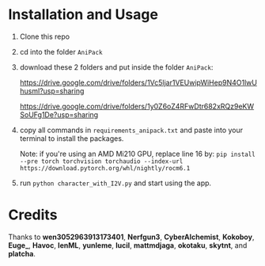 # Installation and Usage
1. Clone this repo
2. cd into the folder ```AniPack```
3. download these 2 folders and put inside the folder ```AniPack```:
   
   https://drive.google.com/drive/folders/1Vc5ljar1VEUwipWiHep9N4O1lwUhusml?usp=sharing

   https://drive.google.com/drive/folders/1y0Z6oZ4RFwDtr682xRQz9eKWSoUFg1De?usp=sharing
4. copy all commands in ```requirements_anipack.txt``` and paste into your terminal to install the packages.
  
   Note: if you're using an AMD Mi210 GPU, replace line 16 by: ```pip install --pre torch torchvision torchaudio --index-url https://download.pytorch.org/whl/nightly/rocm6.1```
5. run ```python character_with_I2V.py``` and start using the app.

# Credits
Thanks to **wen3052963913173401**, **Nerfgun3**, **CyberAIchemist**, **Kokoboy**, **Euge_**, **Havoc**, **lenML**, **yunleme**, **luciI**, **mattmdjaga**, **okotaku**, **skytnt**, and **platcha**.
